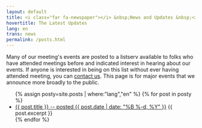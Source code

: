 ```yaml
---
layout: default
title: <i class="far fa-newspaper"></i> &nbsp;News and Updates &nbsp;<i class="fas fa-bullhorn"></i>
hovertitle: The Latest Updates
lang: en
trans: news
permalink: /posts.html
---
```

Many of our meeting's events are posted to a listserv available to folks who have attended meetings before and indicated interest in hearing about our events. If anyone is interested in being on this list without ever having attended meeting, you can [contact us](contact.html). This page is for major events that we announce more broadly to the public.

<ul>
{% assign posty=site.posts | where:"lang","en" %}
  {% for post in posty %}
    <li>
      <a href="{{ post.url }}">{{ post.title }} -- posted {{ post.date | date: "%B %-d, %Y" }}</a>
      {{ post.excerpt }}
    </li>
  {% endfor %}
</ul>
